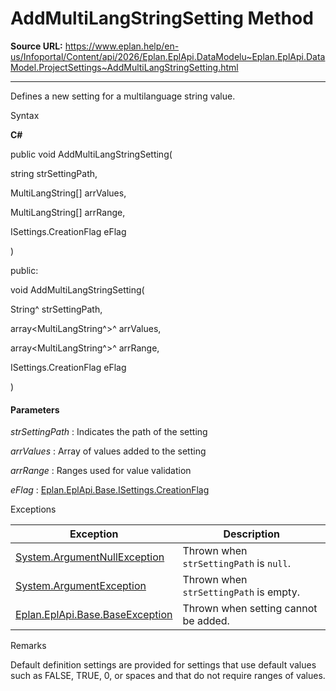 # AddMultiLangStringSetting Method

**Source URL:** https://www.eplan.help/en-us/Infoportal/Content/api/2026/Eplan.EplApi.DataModelu~Eplan.EplApi.DataModel.ProjectSettings~AddMultiLangStringSetting.html

---

Defines a new setting for a multilanguage string value.

Syntax

**C#**



public void AddMultiLangStringSetting( 

   string strSettingPath,

   MultiLangString[] arrValues,

   MultiLangString[] arrRange,

   ISettings.CreationFlag eFlag

)

public:

void AddMultiLangStringSetting( 

   String^ strSettingPath,

   array<MultiLangString^>^ arrValues,

   array<MultiLangString^>^ arrRange,

   ISettings.CreationFlag eFlag

)


#### Parameters

*strSettingPath*
:   Indicates the path of the setting

*arrValues*
:   Array of values added to the setting

*arrRange*
:   Ranges used for value validation

*eFlag*
:   [Eplan.EplApi.Base.ISettings.CreationFlag](Eplan.EplApi.Baseu~Eplan.EplApi.Base.ISettings+CreationFlag.html)

Exceptions

| Exception | Description |
| --- | --- |
| [System.ArgumentNullException](#) | Thrown when `strSettingPath` is `null`. |
| [System.ArgumentException](#) | Thrown when `strSettingPath` is empty. |
| [Eplan.EplApi.Base.BaseException](Eplan.EplApi.Baseu~Eplan.EplApi.Base.BaseException.html) | Thrown when setting cannot be added. |

Remarks

Default definition settings are provided for settings that use default values such as FALSE, TRUE, 0, or spaces and that do not require ranges of values.
